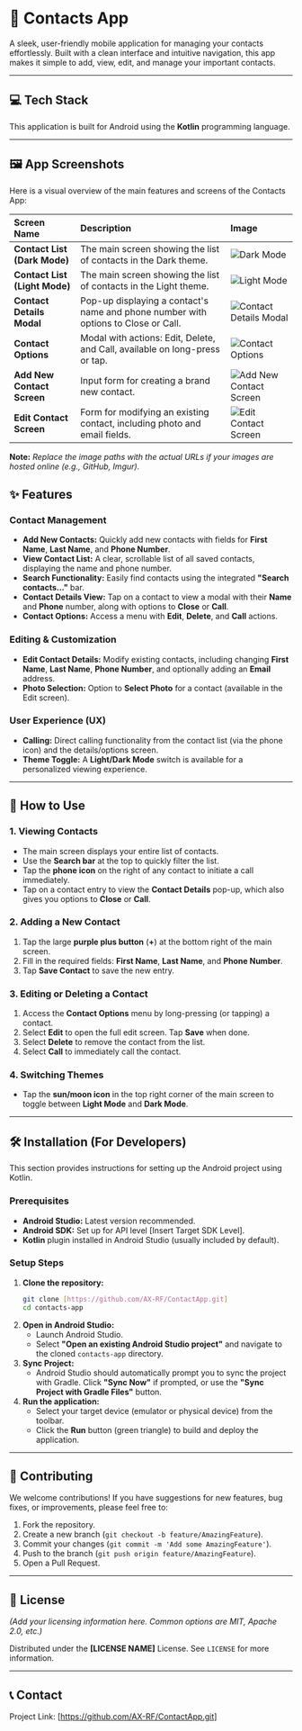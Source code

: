 # 📱 Contacts App

A sleek, user-friendly mobile application for managing your contacts effortlessly. Built with a clean interface and intuitive navigation, this app makes it simple to add, view, edit, and manage your important contacts.

---

## 💻 Tech Stack

This application is built for Android using the **Kotlin** programming language.

---

## 🖼️ App Screenshots

Here is a visual overview of the main features and screens of the Contacts App:

| Screen Name | Description | Image |
| :--- | :--- | :--- |
| **Contact List (Dark Mode)** | The main screen showing the list of contacts in the Dark theme. | ![Dark Mode](images/dark.jpg) |
| **Contact List (Light Mode)** | The main screen showing the list of contacts in the Light theme. | ![Light Mode](images/light.jpg) |
| **Contact Details Modal** | Pop-up displaying a contact's name and phone number with options to Close or Call. | ![Contact Details Modal](images/call.jpg) |
| **Contact Options** | Modal with actions: Edit, Delete, and Call, available on long-press or tap. | ![Contact Options](images/select.jpg) |
| **Add New Contact Screen** | Input form for creating a brand new contact. | ![Add New Contact Screen](images/add.jpg) |
| **Edit Contact Screen** | Form for modifying an existing contact, including photo and email fields. | ![Edit Contact Screen](images/edite.jpg) |

**Note:** *Replace the image paths with the actual URLs if your images are hosted online (e.g., GitHub, Imgur).*


## ✨ Features

### **Contact Management**
* **Add New Contacts:** Quickly add new contacts with fields for **First Name**, **Last Name**, and **Phone Number**.
* **View Contact List:** A clear, scrollable list of all saved contacts, displaying the name and phone number.
* **Search Functionality:** Easily find contacts using the integrated **"Search contacts..."** bar.
* **Contact Details View:** Tap on a contact to view a modal with their **Name** and **Phone** number, along with options to **Close** or **Call**.
* **Contact Options:** Access a menu with **Edit**, **Delete**, and **Call** actions.

### **Editing & Customization**
* **Edit Contact Details:** Modify existing contacts, including changing **First Name**, **Last Name**, **Phone Number**, and optionally adding an **Email** address.
* **Photo Selection:** Option to **Select Photo** for a contact (available in the Edit screen).

### **User Experience (UX)**
* **Calling:** Direct calling functionality from the contact list (via the phone icon) and the details/options screen.
* **Theme Toggle:** A **Light/Dark Mode** switch is available for a personalized viewing experience.

---

## 🚀 How to Use

### **1. Viewing Contacts**
* The main screen displays your entire list of contacts.
* Use the **Search bar** at the top to quickly filter the list.
* Tap the **phone icon** on the right of any contact to initiate a call immediately.
* Tap on a contact entry to view the **Contact Details** pop-up, which also gives you options to **Close** or **Call**.

### **2. Adding a New Contact**
1.  Tap the large **purple plus button** ($\mathbf{+}$) at the bottom right of the main screen.
2.  Fill in the required fields: **First Name**, **Last Name**, and **Phone Number**.
3.  Tap **Save Contact** to save the new entry.

### **3. Editing or Deleting a Contact**
1.  Access the **Contact Options** menu by long-pressing (or tapping) a contact.
2.  Select **Edit** to open the full edit screen. Tap **Save** when done.
3.  Select **Delete** to remove the contact from the list.
4.  Select **Call** to immediately call the contact.

### **4. Switching Themes**
* Tap the **sun/moon icon** in the top right corner of the main screen to toggle between **Light Mode** and **Dark Mode**.

---

## 🛠️ Installation (For Developers)

This section provides instructions for setting up the Android project using Kotlin.

### **Prerequisites**
* **Android Studio:** Latest version recommended.
* **Android SDK:** Set up for API level [Insert Target SDK Level].
* **Kotlin** plugin installed in Android Studio (usually included by default).

### **Setup Steps**

1.  **Clone the repository:**
    ```bash
    git clone [https://github.com/AX-RF/ContactApp.git]
    cd contacts-app
    ```
2.  **Open in Android Studio:**
    * Launch Android Studio.
    * Select **"Open an existing Android Studio project"** and navigate to the cloned `contacts-app` directory.
3.  **Sync Project:**
    * Android Studio should automatically prompt you to sync the project with Gradle. Click **"Sync Now"** if prompted, or use the **"Sync Project with Gradle Files"** button.
4.  **Run the application:**
    * Select your target device (emulator or physical device) from the toolbar.
    * Click the **Run** button (green triangle) to build and deploy the application.

---

## 🤝 Contributing

We welcome contributions! If you have suggestions for new features, bug fixes, or improvements, please feel free to:

1.  Fork the repository.
2.  Create a new branch (`git checkout -b feature/AmazingFeature`).
3.  Commit your changes (`git commit -m 'Add some AmazingFeature'`).
4.  Push to the branch (`git push origin feature/AmazingFeature`).
5.  Open a Pull Request.

---

## 📄 License

*(Add your licensing information here. Common options are MIT, Apache 2.0, etc.)*

Distributed under the **[LICENSE NAME]** License. See `LICENSE` for more information.

---

## 📞 Contact

Project Link: [https://github.com/AX-RF/ContactApp.git]
